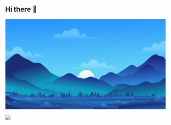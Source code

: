 ## Hi there 👋

<img src="https://raw.githubusercontent.com/MasterFlomaster1/MasterFlomaster1/master/resources/img1.jpg" alt="Hello world">

![](https://komarev.com/ghpvc/?username=MasterFlomaster1&color=green&abbreviated=true)
<!--
**MasterFlomaster1/MasterFlomaster1** is a ✨ _special_ ✨ repository because its `README.md` (this file) appears on your GitHub profile.

Here are some ideas to get you started:

- 🔭 I’m currently working on ...
- 🌱 I’m currently learning ...
- 👯 I’m looking to collaborate on ...
- 🤔 I’m looking for help with ...
- 💬 Ask me about ...
- 📫 How to reach me: ...
- 😄 Pronouns: ...
- ⚡ Fun fact: ...
-->
